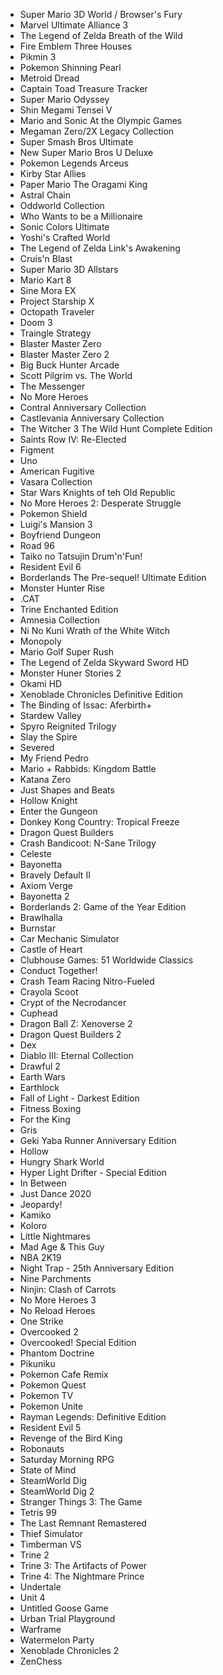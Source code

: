 - Super Mario 3D World / Browser's Fury
- Marvel Ultimate Alliance 3
- The Legend of Zelda Breath of the Wild
- Fire Emblem Three Houses
- Pikmin 3
- Pokemon Shinning Pearl
- Metroid Dread
- Captain Toad Treasure Tracker
- Super Mario Odyssey
- Shin Megami Tensei V
- Mario and Sonic At the Olympic Games
- Megaman Zero/2X Legacy Collection
- Super Smash Bros Ultimate
- New Super Mario Bros U Deluxe
- Pokemon Legends Arceus
- Kirby Star Allies
- Paper Mario The Oragami King
- Astral Chain
- Oddworld Collection
- Who Wants to be a Millionaire
- Sonic Colors Ultimate
- Yoshi's Crafted World
- The Legend of Zelda Link's Awakening
- Cruis'n Blast
- Super Mario 3D Allstars
- Mario Kart 8
- Sine Mora EX
- Project Starship X
- Octopath Traveler
- Doom 3
- Traingle Strategy
- Blaster Master Zero
- Blaster Master Zero 2
- Big Buck Hunter Arcade
- Scott Pilgrim vs. The World
- The Messenger
- No More Heroes
- Contral Anniversary Collection
- Castlevania Anniversary Collection
- The Witcher 3 The Wild Hunt Complete Edition
- Saints Row IV: Re-Elected
- Figment
- Uno
- American Fugitive
- Vasara Collection
- Star Wars Knights of teh Old Republic
- No More Heroes 2: Desperate Struggle
- Pokemon Shield
- Luigi's Mansion 3
- Boyfriend Dungeon
- Road 96
- Taiko no Tatsujin Drum'n'Fun!
- Resident Evil 6
- Borderlands The Pre-sequel! Ultimate Edition
- Monster Hunter Rise
- .CAT
- Trine Enchanted Edition
- Amnesia Collection
- Ni No Kuni Wrath of the White Witch
- Monopoly
- Mario Golf Super Rush
- The Legend of Zelda Skyward Sword HD
- Monster Huner Stories 2
- Okami HD
- Xenoblade Chronicles Definitive Edition
- The Binding of Issac: Aferbirth+
- Stardew Valley
- Spyro Reignited Trilogy
- Slay the Spire
- Severed
- My Friend Pedro
- Mario + Rabbids: Kingdom Battle
- Katana Zero
- Just Shapes and Beats
- Hollow Knight
- Enter the Gungeon
- Donkey Kong Country: Tropical Freeze
- Dragon Quest Builders
- Crash Bandicoot: N-Sane Trilogy
- Celeste
- Bayonetta
- Bravely Default II
- Axiom Verge
- Bayonetta 2
- Borderlands 2: Game of the Year Edition
- Brawlhalla
- Burnstar
- Car Mechanic Simulator
- Castle of Heart
- Clubhouse Games: 51 Worldwide Classics
- Conduct Together!
- Crash Team Racing Nitro-Fueled
- Crayola Scoot
- Crypt of the Necrodancer
- Cuphead
- Dragon Ball Z: Xenoverse 2
- Dragon Quest Builders 2
- Dex
- Diablo III: Eternal Collection
- Drawful 2
- Earth Wars
- Earthlock
- Fall of Light - Darkest Edition
- Fitness Boxing
- For the King
- Gris
- Geki Yaba Runner Anniversary Edition
- Hollow
- Hungry Shark World
- Hyper Light Drifter - Special Edition
- In Between
- Just Dance 2020
- Jeopardy!
- Kamiko
- Koloro
- Little Nightmares
- Mad Age & This Guy
- NBA 2K19
- Night Trap - 25th Anniversary Edition
- Nine Parchments
- Ninjin: Clash of Carrots
- No More Heroes 3
- No Reload Heroes
- One Strike
- Overcooked 2
- Overcooked! Special Edition
- Phantom Doctrine
- Pikuniku
- Pokemon Cafe Remix
- Pokemon Quest
- Pokemon TV
- Pokemon Unite
- Rayman Legends: Definitive Edition
- Resident Evil 5
- Revenge of the Bird King
- Robonauts
- Saturday Morning RPG
- State of Mind
- SteamWorld Dig
- SteamWorld Dig 2
- Stranger Things 3: The Game
- Tetris 99
- The Last Remnant Remastered
- Thief Simulator
- Timberman VS
- Trine 2
- Trine 3: The Artifacts of Power
- Trine 4: The Nightmare Prince
- Undertale
- Unit 4
- Untitled Goose Game
- Urban Trial Playground
- Warframe
- Watermelon Party
- Xenoblade Chronicles 2
- ZenChess